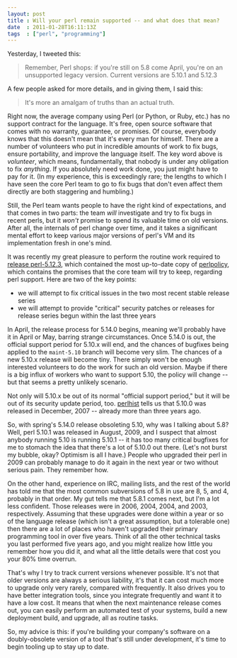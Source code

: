 ```yaml
---
layout: post
title : Will your perl remain supported -- and what does that mean?
date  : 2011-01-28T16:11:13Z
tags  : ["perl", "programming"]
---
```

Yesterday, I tweeted this:

> Remember, Perl shops: if you're still on 5.8 come April, you're on an
> unsupported legacy version. Current versions are 5.10.1 and 5.12.3

A few people asked for more details, and in giving them, I said this:

> It's more an amalgam of truths than an actual truth.

Right now, the average company using Perl (or Python, or Ruby, etc.) has no
support contract for the language.  It's free, open source software that comes
with no warranty, guarantee, or promises.  Of course, everybody knows that this
doesn't mean that it's every man for himself.  There are a number of volunteers
who put in incredible amounts of work to fix bugs, ensure portability, and
improve the language itself.  The key word above is *volunteer*, which means,
fundamentally, that nobody is under any obligation to fix *anything*.  If you
absolutely need work done, you just might have to pay for it.  (In my
experience, this is exceedingly rare; the lengths to which I have seen the core
Perl team to go to fix bugs that don't even affect them directly are both
staggering and humbling.)

Still, the Perl team wants people to have the right kind of expectations, and
that comes in two parts:  the team *will* investigate and try to fix bugs in
recent perls, but it *won't* promise to spend its valuable time on old
versions.  After all, the internals of perl change over time, and it takes a
significant mental effort to keep various major versions of perl's VM and its
implementation fresh in one's mind.

It was recently my great pleasure to perform the routine work required to
[release
perl-5.12.3](http://www.xray.mpe.mpg.de/mailing-lists/perl5-porters/2011-01/msg00748.html),
which contained the most up-to-date copy of
[perlpolicy](http://search.cpan.org/dist/perl/pod/perlpolicy.pod), which
contains the promises that the core team will try to keep, regarding perl
support.  Here are two of the key points:

* we will attempt to fix critical issues in the two most recent stable release series
* we will attempt to provide "critical" security patches or releases for release series begun within the last three years

In April, the release process for 5.14.0 begins, meaning we'll probably have it
in April or May, barring strange circumstances.  Once 5.14.0 is out, the
official support period for 5.10.x will end, and the chances of bugfixes being
applied to the `maint-5.10` branch will become very slim.  The chances of a new
5.10.x release will become tiny.  There simply won't be enough interested
volunteers to do the work for such an old version.  Maybe if there is a big
influx of workers who want to support 5.10, the policy will change -- but that
seems a pretty unlikely scenario.

Not only will 5.10.x be out of its normal "official support period," but it
will be out of its security update period, too.
[perlhist](http://search.cpan.org/dist/perl/pod/perlhist.pod) tells us that
5.10.0 was released in December, 2007 -- already more than three years ago.

So, with spring's 5.14.0 release obsoleting 5.10, why was I talking about 5.8?
Well, perl 5.10.1 was released in August, 2009, and I suspect that almost
anybody running 5.10 is running 5.10.1 -- it has too many critical bugfixes for
me to stomach the idea that there's a lot of 5.10.0 out there.  (Let's not
burst my bubble, okay?  Optimism is all I have.)  People who upgraded their
perl in 2009 can probably manage to do it again in the next year or two without
serious pain.  They remember how.

On the other hand, experience on IRC, mailing lists, and the rest of the world
has told me that the most common subversions of 5.8 in use are 8, 5, and 4,
probably in that order.  My gut tells me that 5.8.1 comes next, but I'm a lot
less confident.  Those releases were in 2006, 2004, 2004, and 2003,
respectively.  Assuming that these upgrades were done within a year or so of
the language release (which isn't a great assumption, but a tolerable one) then
there are a lot of places who haven't upgraded their primary programming tool
in over five years.  Think of all the other technical tasks you last performed
five years ago, and you might realize how little you remember how you did it,
and what all the little details were that cost you your 80% time overrun.

That's why I try to track current versions whenever possible.  It's not that
older versions are always a serious liability, it's that it can cost much more
to upgrade only very rarely, compared with frequently.  It also drives you to
have better integration tools, since you integrate frequently and want it to
have a low cost.  It means that when the next maintenance release comes out,
you can easily perform an automated test of your systems, build a new
deployment build, and upgrade, all as routine tasks.

So, my advice is this:  if you're building your company's software on a
doubly-obsolete version of a tool that's still under development, it's time to
begin tooling up to stay up to date.

